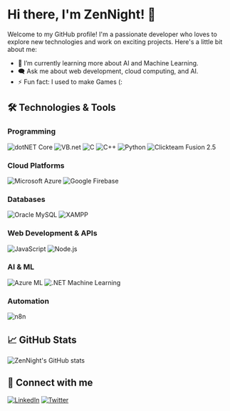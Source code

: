 # Hi there, I'm ZenNight! 👋

Welcome to my GitHub profile! I'm a passionate developer who loves to explore new technologies and work on exciting projects. Here's a little bit about me:

- 🌱 I’m currently learning more about AI and Machine Learning.
- 🗨️ Ask me about web development, cloud computing, and AI.
- ⚡ Fun fact: I used to make Games (:

## 🛠️ Technologies & Tools

### Programming
![dotNET Core](https://img.shields.io/badge/-dotNET%20Framework-512BD4?logo=dotnet&logoColor=fff)
![VB.net](https://img.shields.io/badge/-VB.net-512BD4?logo=dotnet&logoColor=fff)
![C](https://img.shields.io/badge/-C-A8B9CC?logo=c&logoColor=fff)
![C++](https://img.shields.io/badge/-C++-00599C?logo=cplusplus&logoColor=fff)
![Python](https://img.shields.io/badge/-Python-3776AB?logo=python&logoColor=fff)
![Clickteam Fusion 2.5](https://img.shields.io/badge/-Clickteam%20Fusion%202.5-FF0000?logo=clickteam&logoColor=fff)

### Cloud Platforms
![Microsoft Azure](https://img.shields.io/badge/-Microsoft%20Azure-0078D4?logo=microsoft-azure&logoColor=fff)
![Google Firebase](https://img.shields.io/badge/-Google%20Firebase-FFCA28?logo=firebase&logoColor=fff)

### Databases
![Oracle MySQL](https://img.shields.io/badge/-Oracle%20MySQL-4479A1?logo=mysql&logoColor=fff)
![XAMPP](https://img.shields.io/badge/-XAMPP-FB7A24?logo=xampp&logoColor=fff)

### Web Development & APIs
![JavaScript](https://img.shields.io/badge/-JavaScript-F7DF1E?logo=javascript&logoColor=000)
![Node.js](https://img.shields.io/badge/-Node.js-339933?logo=node.js&logoColor=fff)

### AI & ML
![Azure ML](https://img.shields.io/badge/-Azure%20ML-0078D4?logo=microsoft-azure&logoColor=fff)
![.NET Machine Learning](https://img.shields.io/badge/-.NET%20Machine%20Learning-512BD4?logo=dotnet&logoColor=fff)

### Automation
![n8n](https://img.shields.io/badge/n8n-Workflow%20Automation-FFCC00?style=flat&logo=n8n&logoColor=FFFFFF)

## 📈 GitHub Stats

![ZenNight's GitHub stats](https://github-readme-stats.vercel.app/api?username=ZenNight&show_icons=true&theme=radical)

## 🔗 Connect with me

[![LinkedIn](https://img.shields.io/badge/-LinkedIn-0077B5?logo=linkedin&logoColor=fff)](https://www.linkedin.com/in/ZenNight/)
[![Twitter](https://img.shields.io/badge/-Twitter-1DA1F2?logo=twitter&logoColor=fff)](https://twitter.com/ZenNight)
